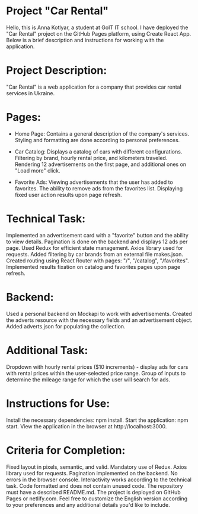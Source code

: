 # Project "Car Rental"

Hello, this is Anna Kotlyar, a student at GoIT IT school. I have deployed the "Car Rental" project on the GitHub Pages platform, using Create React App. Below is a brief description and instructions for working with the application.


# Project Description:

"Car Rental" is a web application for a company that provides car rental services in Ukraine.


# Pages:

- Home Page:
Contains a general description of the company's services.
Styling and formatting are done according to personal preferences.

- Car Catalog:
Displays a catalog of cars with different configurations.
Filtering by brand, hourly rental price, and kilometers traveled.
Rendering 12 advertisements on the first page, and additional ones on "Load more" click.

- Favorite Ads:
Viewing advertisements that the user has added to favorites.
The ability to remove ads from the favorites list.
Displaying fixed user action results upon page refresh.


# Technical Task:

Implemented an advertisement card with a "favorite" button and the ability to view details.
Pagination is done on the backend and displays 12 ads per page.
Used Redux for efficient state management.
Axios library used for requests.
Added filtering by car brands from an external file makes.json.
Created routing using React Router with pages: "/", "/catalog", "/favorites".
Implemented results fixation on catalog and favorites pages upon page refresh.


# Backend:

Used a personal backend on Mockapi to work with advertisements.
Created the adverts resource with the necessary fields and an advertisement object.
Added adverts.json for populating the collection.


# Additional Task:

Dropdown with hourly rental prices ($10 increments) - display ads for cars with rental prices within the user-selected price range.
Group of inputs to determine the mileage range for which the user will search for ads.


# Instructions for Use:

Install the necessary dependencies: npm install.
Start the application: npm start.
View the application in the browser at http://localhost:3000.


# Criteria for Completion:

Fixed layout in pixels, semantic, and valid.
Mandatory use of Redux.
Axios library used for requests.
Pagination implemented on the backend.
No errors in the browser console.
Interactivity works according to the technical task.
Code formatted and does not contain unused code.
The repository must have a described README.md.
The project is deployed on GitHub Pages or netlify.com.
Feel free to customize the English version according to your preferences and any additional details you'd like to include.